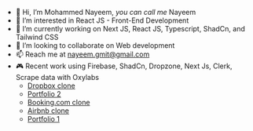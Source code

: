 - 👋 Hi, I’m Mohammed Nayeem, _you can call me_ Nayeem
- 👀 I’m interested in React JS - Front-End Development
- 🌱 I’m currently working on Next JS, React JS, Typescript, ShadCn, and Tailwind CSS
- 💞️ I’m looking to collaborate on Web development
- 📫 Reach me at nayeem.gmit@gmail.com
- 🎮 Recent work using Firebase, ShadCn, Dropzone, Next Js, Clerk, Scrape data with Oxylabs
     - [Dropbox clone](https://dropbox-itsmohammednayeem.vercel.app/)
     - [Portfolio 2](https://portfolio-2-0-itsmohammednayeem.vercel.app/)
     - [Booking.com clone](https://booking-clone-neon.vercel.app/)
     - [Airbnb clone](https://airbnb-itsmohammednayeem.vercel.app/)
     - [Portfolio 1](https://resume-itsmohammednayeem.vercel.app/)

<!---
itsMohammedNayeem/itsMohammedNayeem is a ✨ special ✨ repository because its `README.md` (this file) appears on your GitHub profile.
You can click the Preview link to take a look at your changes.
--->

